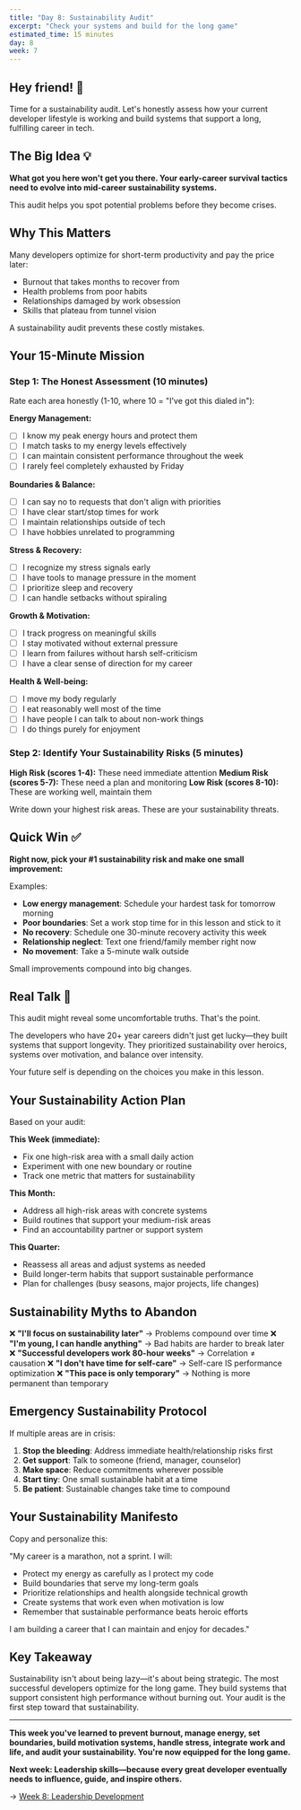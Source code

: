 ```yaml
---
title: "Day 8: Sustainability Audit"
excerpt: "Check your systems and build for the long game"
estimated_time: 15 minutes
day: 8
week: 7
---
```


## Hey friend! 👋

Time for a sustainability audit. Let's honestly assess how your current developer lifestyle is working and build systems that support a long, fulfilling career in tech.

## The Big Idea 💡

**What got you here won't get you there. Your early-career survival tactics need to evolve into mid-career sustainability systems.**

This audit helps you spot potential problems before they become crises.

## Why This Matters

Many developers optimize for short-term productivity and pay the price later:

- Burnout that takes months to recover from
- Health problems from poor habits
- Relationships damaged by work obsession
- Skills that plateau from tunnel vision

A sustainability audit prevents these costly mistakes.

## Your 15-Minute Mission

### Step 1: The Honest Assessment (10 minutes)

Rate each area honestly (1-10, where 10 = "I've got this dialed in"):

**Energy Management:**

- [ ] I know my peak energy hours and protect them
- [ ] I match tasks to my energy levels effectively
- [ ] I can maintain consistent performance throughout the week
- [ ] I rarely feel completely exhausted by Friday

**Boundaries & Balance:**

- [ ] I can say no to requests that don't align with priorities
- [ ] I have clear start/stop times for work
- [ ] I maintain relationships outside of tech
- [ ] I have hobbies unrelated to programming

**Stress & Recovery:**

- [ ] I recognize my stress signals early
- [ ] I have tools to manage pressure in the moment
- [ ] I prioritize sleep and recovery
- [ ] I can handle setbacks without spiraling

**Growth & Motivation:**

- [ ] I track progress on meaningful skills
- [ ] I stay motivated without external pressure
- [ ] I learn from failures without harsh self-criticism
- [ ] I have a clear sense of direction for my career

**Health & Well-being:**

- [ ] I move my body regularly
- [ ] I eat reasonably well most of the time
- [ ] I have people I can talk to about non-work things
- [ ] I do things purely for enjoyment

### Step 2: Identify Your Sustainability Risks (5 minutes)

**High Risk (scores 1-4):** These need immediate attention
**Medium Risk (scores 5-7):** These need a plan and monitoring
**Low Risk (scores 8-10):** These are working well, maintain them

Write down your highest risk areas. These are your sustainability threats.

## Quick Win ✅

**Right now, pick your #1 sustainability risk and make one small improvement:**

Examples:

- **Low energy management**: Schedule your hardest task for tomorrow morning
- **Poor boundaries**: Set a work stop time for in this lesson and stick to it
- **No recovery**: Schedule one 30-minute recovery activity this week
- **Relationship neglect**: Text one friend/family member right now
- **No movement**: Take a 5-minute walk outside

Small improvements compound into big changes.

## Real Talk 💬

This audit might reveal some uncomfortable truths. That's the point.

The developers who have 20+ year careers didn't just get lucky—they built systems that support longevity. They prioritized sustainability over heroics, systems over motivation, and balance over intensity.

Your future self is depending on the choices you make in this lesson.

## Your Sustainability Action Plan

Based on your audit:

**This Week (immediate):**

- Fix one high-risk area with a small daily action
- Experiment with one new boundary or routine
- Track one metric that matters for sustainability

**This Month:**

- Address all high-risk areas with concrete systems
- Build routines that support your medium-risk areas
- Find an accountability partner or support system

**This Quarter:**

- Reassess all areas and adjust systems as needed
- Build longer-term habits that support sustainable performance
- Plan for challenges (busy seasons, major projects, life changes)

## Sustainability Myths to Abandon

❌ **"I'll focus on sustainability later"** → Problems compound over time
❌ **"I'm young, I can handle anything"** → Bad habits are harder to break later
❌ **"Successful developers work 80-hour weeks"** → Correlation ≠ causation
❌ **"I don't have time for self-care"** → Self-care IS performance optimization
❌ **"This pace is only temporary"** → Nothing is more permanent than temporary

## Emergency Sustainability Protocol

If multiple areas are in crisis:

1. **Stop the bleeding**: Address immediate health/relationship risks first
2. **Get support**: Talk to someone (friend, manager, counselor)
3. **Make space**: Reduce commitments wherever possible
4. **Start tiny**: One small sustainable habit at a time
5. **Be patient**: Sustainable changes take time to compound

## Your Sustainability Manifesto

Copy and personalize this:

"My career is a marathon, not a sprint. I will:

- Protect my energy as carefully as I protect my code
- Build boundaries that serve my long-term goals
- Prioritize relationships and health alongside technical growth
- Create systems that work even when motivation is low
- Remember that sustainable performance beats heroic efforts

I am building a career that I can maintain and enjoy for decades."

## Key Takeaway

Sustainability isn't about being lazy—it's about being strategic. The most successful developers optimize for the long game. They build systems that support consistent high performance without burning out. Your audit is the first step toward that sustainability.

---

**This week you've learned to prevent burnout, manage energy, set boundaries, build motivation systems, handle stress, integrate work and life, and audit your sustainability. You're now equipped for the long game.**

**Next week: Leadership skills—because every great developer eventually needs to influence, guide, and inspire others.**

→ [Week 8: Leadership Development](../week-08/)
